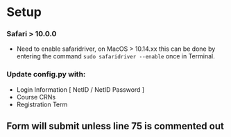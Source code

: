 # Setup #
### Safari > 10.0.0 ###
* Need to enable safaridriver, on MacOS > 10.14.xx this can be done by entering the command `sudo safaridriver --enable` once in Terminal.

### Update config.py with: ###
* Login Information [ NetID / NetID Password ]
* Course CRNs
* Registration Term


## Form will submit unless line 75 is commented out
